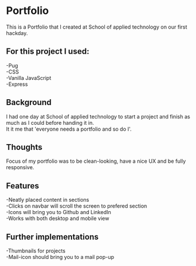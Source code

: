 # Portfolio

This is a Portfolio that I created at School of applied technology on our first hackday.

## For this project I used: <br />
-Pug <br />
-CSS <br />
-Vanilla JavaScript <br />
-Express

## Background <br />
I had one day at School of applied technology to start a project and finish as much as I could before handing it in. <br />
It it me that 'everyone needs a portfolio and so do I'.

## Thoughts <br />
Focus of my portfolio was to be clean-looking, have a nice UX and be fully responsive.

## Features <br />
-Neatly placed content in sections <br />
-Clicks on navbar will scroll the screen to prefered section <br />
-Icons will bring you to Github and LinkedIn <br />
-Works with both desktop and mobile view

## Further implementations <br />
-Thumbnails for projects <br />
-Mail-icon should bring you to a mail pop-up
